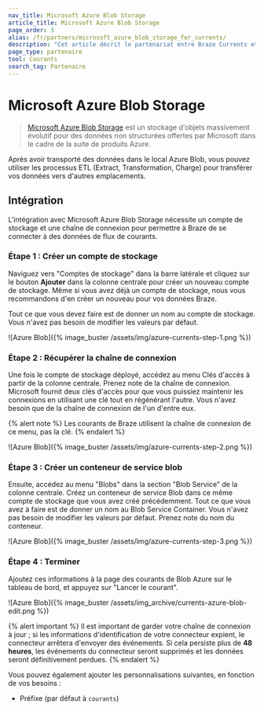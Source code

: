 ```yaml
---
nav_title: Microsoft Azure Blob Storage
article_title: Microsoft Azure Blob Storage
page_order: 3
alias: /fr/partners/microsoft_azure_blob_storage_for_currents/
description: "Cet article décrit le partenariat entre Braze Currents et Microsoft Azure Blog Storage, un stockage d'objets massivement évolutif pour des données non structurées."
page_type: partenaire
tool: Courants
search_tag: Partenaire
---
```


# Microsoft Azure Blob Storage

> [Microsoft Azure Blob Storage](https://azure.microsoft.com/en-us/services/storage/blobs/) est un stockage d'objets massivement évolutif pour des données non structurées offertes par Microsoft dans le cadre de la suite de produits Azure.

Après avoir transporté des données dans le local Azure Blob, vous pouvez utiliser les processus ETL (Extract, Transformation, Charge) pour transférer vos données vers d'autres emplacements.

## Intégration

L'intégration avec Microsoft Azure Blob Storage nécessite un compte de stockage et une chaîne de connexion pour permettre à Braze de se connecter à des données de flux de courants.

### Étape 1 : Créer un compte de stockage

Naviguez vers "Comptes de stockage" dans la barre latérale et cliquez sur le bouton **Ajouter** dans la colonne centrale pour créer un nouveau compte de stockage. Même si vous avez déjà un compte de stockage, nous vous recommandons d'en créer un nouveau pour vos données Braze.

Tout ce que vous devez faire est de donner un nom au compte de stockage. Vous n'avez pas besoin de modifier les valeurs par défaut.

![Azure Blob]({% image_buster /assets/img/azure-currents-step-1.png %})

### Étape 2 : Récupérer la chaîne de connexion

Une fois le compte de stockage déployé, accédez au menu Clés d'accès à partir de la colonne centrale. Prenez note de la chaîne de connexion. Microsoft fournit deux clés d'accès pour que vous puissiez maintenir les connexions en utilisant une clé tout en régénérant l'autre. Vous n'avez besoin que de la chaîne de connexion de l'un d'entre eux.

{% alert note %}
Les courants de Braze utilisent la chaîne de connexion de ce menu, pas la clé.
{% endalert %}

![Azure Blob]({% image_buster /assets/img/azure-currents-step-2.png %})

### Étape 3 : Créer un conteneur de service blob

Ensuite, accédez au menu "Blobs" dans la section "Blob Service" de la colonne centrale. Créez un conteneur de service Blob dans ce même compte de stockage que vous avez créé précédemment. Tout ce que vous avez à faire est de donner un nom au Blob Service Container. Vous n'avez pas besoin de modifier les valeurs par défaut. Prenez note du nom du conteneur.

![Azure Blob]({% image_buster /assets/img/azure-currents-step-3.png %})

### Étape 4 : Terminer

Ajoutez ces informations à la page des courants de Blob Azure sur le tableau de bord, et appuyez sur "Lancer le courant".

![Azure Blob]({% image_buster /assets/img_archive/currents-azure-blob-edit.png %})

{% alert important %}
Il est important de garder votre chaîne de connexion à jour ; si les informations d'identification de votre connecteur expient, le connecteur arrêtera d'envoyer des événements. Si cela persiste plus de **48 heures**, les événements du connecteur seront supprimés et les données seront définitivement perdues.
{% endalert %}

Vous pouvez également ajouter les personnalisations suivantes, en fonction de vos besoins :

-   Préfixe (par défaut à `courants`)

